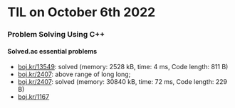 # **TIL on October 6th 2022**
### Problem Solving Using C++
#### Solved.ac essential problems
- [boj.kr/13549](../../../Problem%20Solving/boj/solvedac/13549-10-05-2022.cpp): solved (memory: 2528 kB, time: 4 ms, Code length: 811 B)
- [boj.kr/2407](../../../Problem%20Solving/boj/solvedac/2407-10-06-2022.cpp): above range of long long; 
- [boj.kr/2407](../../../Problem%20Solving/boj/solvedac/2407-10-06-2022.py): solved (memory: 30840 kB, time: 72 ms, Code length: 229 B)
- [boj.kr/1167](../../../Problem%20Solving/boj/solvedac/1167-10-06-2022.cpp)